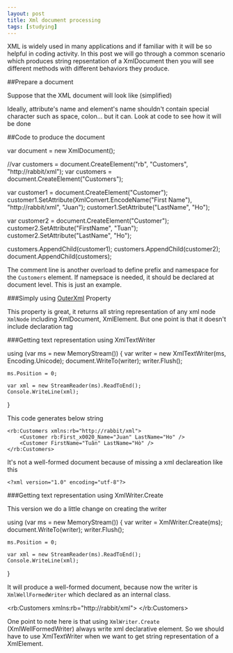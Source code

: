 ```yaml
---
layout: post
title: Xml document processing
tags: [studying]
---
```


XML is widely used in many applications and if familiar with it will be so helpful in coding activity.
In this post we will go through a common scenario which produces string repsentation of a XmlDocument
then you will see different methods with different behaviors they produce.

##Prepare a document

Suppose that the XML document will look like (simplified)

<Customers>
	<Customer First Name="Juan" LastName="Ho"></Customer>
	<!-- I want an attribute of "First Name", with a space-->
	<Customer FirstName="Tuan" LastName="Ho"></Customer>
</Customers>

Ideally, attribute's name and element's name shouldn't contain special character such as space, colon...
but it can. Look at code to see how it will be done

##Code to produce the document

var document = new XmlDocument();

//var customers = document.CreateElement("rb", "Customers", "http://rabbit/xml");
var customers = document.CreateElement("Customers");

var customer1 = document.CreateElement("Customer");
customer1.SetAttribute(XmlConvert.EncodeName("First Name"), "http://rabbit/xml", "Juan");
customer1.SetAttribute("LastName", "Ho");

var customer2 = document.CreateElement("Customer");
customer2.SetAttribute("FirstName", "Tuan");
customer2.SetAttribute("LastName", "Ho");

customers.AppendChild(customer1);
customers.AppendChild(customer2);
document.AppendChild(customers);

The comment line is another overload to define prefix and namespace for the `Customers` element.
If namepsace is needed, it should be declared at document level. This is just an example.

###Simply using [OuterXml][1] Property

This property is great, it returns all string representation of any xml node `XmlNode` including XmlDocument, XmlElement.
But one point is that it doesn't include declaration tag

<?xml version="1.0" encoding="utf-8"?>

###Getting text representation using XmlTextWriter

using (var ms = new MemoryStream())
{
	var writer = new XmlTextWriter(ms, Encoding.Unicode);
	document.WriteTo(writer);
	writer.Flush();

	ms.Position = 0;

	var xml = new StreamReader(ms).ReadToEnd();
	Console.WriteLine(xml);
}

This code generates below string

```
<rb:Customers xmlns:rb="http://rabbit/xml">
	<Customer rb:First_x0020_Name="Juan" LastName="Ho" />
	<Customer FirstName="Tuân" LastName="Hò" />
</rb:Customers>
```

It's not a well-formed document because of missing a xml declareation like this

```
<?xml version="1.0" encoding="utf-8"?>
```

###Getting text representation using XmlWriter.Create

This version we do a little change on creating the writer

using (var ms = new MemoryStream())
{
	var writer = XmlWriter.Create(ms);
	document.WriteTo(writer);
	writer.Flush();
	
	ms.Position = 0;

	var xml = new StreamReader(ms).ReadToEnd();
	Console.WriteLine(xml);
}

It will produce a well-formed document, because now the writer is `XmlWellFormedWriter` which declared as an internal class.

<?xml version="1.0" encoding="utf-8"?>
<rb:Customers xmlns:rb="http://rabbit/xml">
	<Customer rb:First_x0020_Name="Juan" LastName="Ho" />
	<Customer FirstName="Tuân" LastName="Hò" />
</rb:Customers>

One point to note here is that using `XmlWriter.Create` (XmlWellFormedWriter) always write xml declarative element.
So we should have to use XmlTextWriter when we want to get string representation of a XmlElement.


[1]: https://msdn.microsoft.com/en-us/library/system.xml.xmlnode.outerxml.aspx